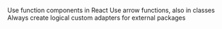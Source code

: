 Use function components in React
Use arrow functions, also in classes
Always create logical custom adapters for external packages

